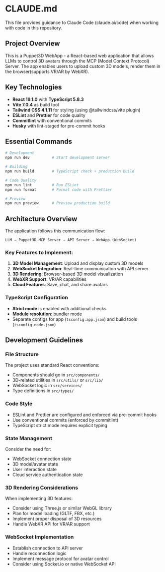 # CLAUDE.md

This file provides guidance to Claude Code (claude.ai/code) when working with code in this repository.

## Project Overview

This is a Puppet3D WebApp - a React-based web application that allows LLMs to control 3D avatars through the MCP (Model Context Protocol) Server. The app enables users to upload custom 3D models, render them in the browser(supports VR/AR by WebXR).

## Key Technologies

- **React 19.1.0** with **TypeScript 5.8.3**
- **Vite 7.0.4** as build tool
- **Tailwind CSS 4.1.11** for styling (using @tailwindcss/vite plugin)
- **ESLint** and **Prettier** for code quality
- **Commitlint** with conventional commits
- **Husky** with lint-staged for pre-commit hooks

## Essential Commands

```bash
# Development
npm run dev          # Start development server

# Building
npm run build        # TypeScript check + production build

# Code Quality
npm run lint         # Run ESLint
npm run format       # Format code with Prettier

# Preview
npm run preview      # Preview production build
```

## Architecture Overview

The application follows this communication flow:

```
LLM → Puppet3D MCP Server → API Server → WebApp (WebSocket)
```

### Key Features to Implement:

1. **3D Model Management**: Upload and display custom 3D models
2. **WebSocket Integration**: Real-time communication with API server
3. **3D Rendering**: Browser-based 3D model visualization
4. **WebXR Support**: VR/AR capabilities
5. **Cloud Features**: Save, chat, and share avatars

### TypeScript Configuration

- **Strict mode** is enabled with additional checks
- **Module resolution**: bundler mode
- Separate configs for app (`tsconfig.app.json`) and build tools (`tsconfig.node.json`)

## Development Guidelines

### File Structure

The project uses standard React conventions:

- Components should go in `src/components/`
- 3D-related utilities in `src/utils/` or `src/lib/`
- WebSocket logic in `src/services/`
- Type definitions in `src/types/`

### Code Style

- ESLint and Prettier are configured and enforced via pre-commit hooks
- Use conventional commits (enforced by commitlint)
- TypeScript strict mode requires explicit typing

### State Management

Consider the need for:

- WebSocket connection state
- 3D model/avatar state
- User interaction state
- Cloud service authentication state

### 3D Rendering Considerations

When implementing 3D features:

- Consider using Three.js or similar WebGL library
- Plan for model loading (GLTF, FBX, etc.)
- Implement proper disposal of 3D resources
- Handle WebXR API for VR/AR support

### WebSocket Implementation

- Establish connection to API server
- Handle reconnection logic
- Implement message protocol for avatar control
- Consider using Socket.io or native WebSocket API
